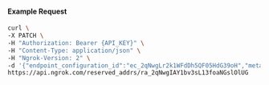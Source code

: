 <!-- Code generated for API Clients. DO NOT EDIT. -->

#### Example Request

```bash
curl \
-X PATCH \
-H "Authorization: Bearer {API_KEY}" \
-H "Content-Type: application/json" \
-H "Ngrok-Version: 2" \
-d '{"endpoint_configuration_id":"ec_2qNwgLr2k1WFdDh5QF05HdG39oH","metadata":"{\"proto\": \"ssh\"}"}' \
https://api.ngrok.com/reserved_addrs/ra_2qNwgIAY1bv3sL13foaNGslOlUG
```
